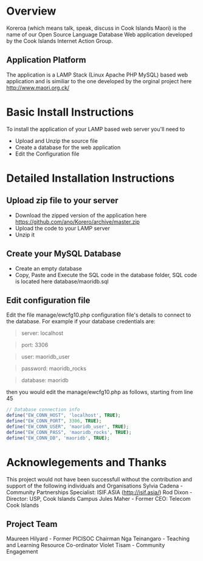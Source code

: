 # Overview
Koreroa (which means talk, speak, discuss in Cook Islands Maori) is the name of our Open Source Language Database Web application  developed by the Cook Islands Internet Action Group.

## Application Platform
The application is a LAMP Stack (Linux Apache PHP MySQL) based web application and is similiar to the one developed by the orginal project here http://www.maori.org.ck/

# Basic Install Instructions
To install the application of your LAMP based web server you'll need to
* Upload and Unzip the source file
* Create a database for the web application 
* Edit the Configuration file

# Detailed Installation Instructions
## Upload zip file to your server
* Download the zipped version of the application here https://github.com/ano/Korero/archive/master.zip
* Upload the code to your LAMP server
* Unzip it

## Create your MySQL Database
* Create an empty database 
* Copy, Paste and Execute the SQL code in the database folder, SQL code is located here database/maoridb.sql 

## Edit configuration file
Edit the file manage/ewcfg10.php configuration file's details to connect to the database. For example if your database credentials are:

> server: localhost

> port: 3306

> user: maoridb_user

> password: maoridb_rocks

> database: maoridb

then you would edit the manage/ewcfg10.php as follows, starting from line 45
```php
// Database connection info
define("EW_CONN_HOST", 'localhost', TRUE);
define("EW_CONN_PORT", 3306, TRUE);
define("EW_CONN_USER", 'maoridb_user', TRUE);
define("EW_CONN_PASS", 'maoridb_rocks', TRUE);
define("EW_CONN_DB", 'maoridb', TRUE);
```


# Acknowlegements and Thanks
This project would not have been successfull without the contribution and support of the following individuals and Organisations
Sylvia Cadena - Community Partnerships Specialist: ISIF.ASIA (http://isif.asia/)
Rod Dixon - Director: USP, Cook Islands Campus
Jules Maher - Former CEO: Telecom Cook Islands

## Project Team
Maureen Hilyard - Former PICISOC Chairman
Nga Teinangaro - Teaching and Learning Resource Co-ordinator
Violet Tisam - Community Engagement
